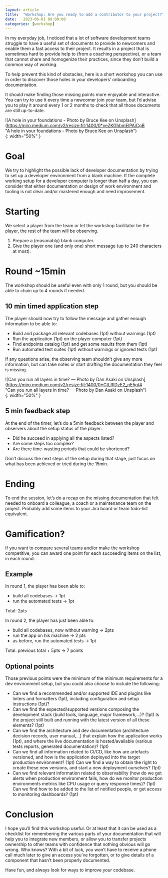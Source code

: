 ```yaml
---
layout: article
title:  "Workshop: Are you ready to add a contributor to your project?"
date:   2023-06-01 09:00:00
categories: [workshop]
---
```


In my everyday job, I noticed that a lot of software development teams struggle to have a useful set of documents to provide to newcomers and enable them a fast access to their project. It results in a project that is sometimes hard to provide help to (from a coaching perspective), or a team that cannot share and homogenize their practices, since they don’t build a common way of working.

To help prevent this kind of obstacles, here is a short workshop you can use in order to discover those holes in your developers’ onboarding documentation.

It should make finding those missing points more enjoyable and interactive. You can try to use it every time a newcomer join your team, but I’d advise you to play it around every 1 or 2 months to check that all those documents are still up-to-date.

![A hole in your foundations - Photo by Bruce Kee on Unsplash]\
(https://miro.medium.com/v2/resize:fit:1400/0*yeZKGhbmElPAiCgB \
"A hole in your foundations - Photo by Bruce Kee on Unsplash")\
{: width="50%" }

# Goal
We try to highlight the possible lack of developer documentation by trying to set up a developer environment from a blank machine. If the complete working setup for a developer computer is longer than half a day, you can consider that either documentation or design of work environment and tooling is not clear and/or mastered enough and need improvement.

# Starting
We select a player from the team or let the workshop facilitator be the player, the rest of the team will be observing.

1. Prepare a (reasonably) blank computer.
1. Give the player one (and only one) short message (up to 240 characters at most).

# Round ~15min
The workshop should be useful even with only 1 round, but you should be able to chain up to 4 rounds if needed.

##  10 min timed application step
The player should now try to follow the message and gather enough information to be able to:

- Build and package all relevant codebases (1pt) without warnings (1pt)
- Run the application (1pt) on the player computer (1pt)
- Find endpoints catalog (1pt) and get some results from them (1pt)
- Run automated test suites (1pt) without warnings or ignored tests (1pt)

If any questions arise, the observing team shouldn’t give any more information, but can take notes or start drafting the documentation they feel is missing.

![Can you run all layers in time? — Photo by Dan Asaki on Unsplash]\
(https://miro.medium.com/v2/resize:fit:1400/0*CtLRlDzE2_nE5qt4 \
"Can you run all layers in time? — Photo by Dan Asaki on Unsplash")\
{: width="50%" }

##  5 min feedback step
At the end of the timer, let’s do a 5min feedback between the player and observers about the setup status of the player:

- Did he succeed in applying all the aspects listed?
- Are some steps too complex?
- Are there time-wasting periods that could be shortened?

Don’t discuss the next steps of the setup during that stage, just focus on what has been achieved or tried during the 15min.

# Ending
To end the session, let’s do a recap on the missing documentation that felt needed to onboard a colleague, a coach or a maintenance team on the project. Probably add some items to your Jira board or team todo-list equivalent.

# Gamification?
If you want to compare several teams and/or make the workshop competitive, you can award one point for each succeeding items on the list, in each round.

##  Example
In round 1, the player has been able to:

- build all codebases → 1pt
- run the automated tests → 1pt

Total: 2pts

In round 2, the player has just been able to:

- build all codebases, now without warning → 2pts
- run the app on his machine → 2 pts
- as before, run the automated tests → 1pt

Total: previous total + 5pts → 7 points

##  Optional points
Those previous points were the minimum of the minimum requirements for a dev environment setup, but you could also choose to include the following:

- Can we find a recommended and/or supported IDE and plugins like linters and formatters (1pt), including configuration and setup instructions (1pt)?
- Can we find the expected/supported versions composing the development stack (build tools, language, major framework,…)? (1pt) Is the project still built and running with the latest version of all these elements? (1pt)
- Can we find the architecture and dev documentation (architecture decision records, user manual,…) that explain how the application works (1pt), and where the live documentation is hosted/available (various tests reports, generated documentation)? (1pt)
- Can we find all information related to CI/CD, like how are artefacts versioned, and how is the application deployed into the target production environment? (1pt) Can we find a way to obtain the right to create these new versions, and start a new deployment ourselves? (1pt)
- Can we find relevant information related to observability (how do we get alerts when production environment fails, how do we monitor production environments metrics like CPU usage or query response times)? (1pt) Can we find how to be added to the list of notified people, or get access to monitoring dashboards? (1pt)

# Conclusion
I hope you’ll find this workshop useful. Or at least that it can be used as a checklist for remembering the various parts of your documentation that will help you to integrate new members, or allow you to transfer projects ownership to other teams with confidence that nothing obvious will go wrong. Who knows? With a bit of luck, you won’t have to receive a phone call much later to give an access you’ve forgotten, or to give details of a component that hasn’t been properly documented.

Have fun, and always look for ways to improve your codebase.
